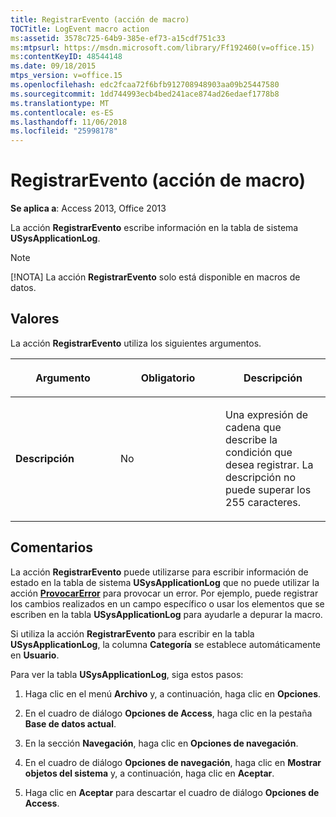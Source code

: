 ```yaml
---
title: RegistrarEvento (acción de macro)
TOCTitle: LogEvent macro action
ms:assetid: 3578c725-64b9-385e-ef73-a15cdf751c33
ms:mtpsurl: https://msdn.microsoft.com/library/Ff192460(v=office.15)
ms:contentKeyID: 48544148
ms.date: 09/18/2015
mtps_version: v=office.15
ms.openlocfilehash: edc2fcaa72f6bfb912708948903aa09b25447580
ms.sourcegitcommit: 1dd744993ecb4bed241ace874ad26edaef1778b8
ms.translationtype: MT
ms.contentlocale: es-ES
ms.lasthandoff: 11/06/2018
ms.locfileid: "25998178"
---
```

# <a name="logevent-macro-action"></a>RegistrarEvento (acción de macro)

**Se aplica a**: Access 2013, Office 2013

La acción **RegistrarEvento** escribe información en la tabla de sistema **USysApplicationLog**.

> [!NOTE]
> [!NOTA] La acción **RegistrarEvento** solo está disponible en macros de datos.

## <a name="setting"></a>Valores

La acción **RegistrarEvento** utiliza los siguientes argumentos.

<table>
<colgroup>
<col style="width: 33%" />
<col style="width: 33%" />
<col style="width: 33%" />
</colgroup>
<thead>
<tr class="header">
<th><p>Argumento</p></th>
<th><p>Obligatorio</p></th>
<th><p>Descripción</p></th>
</tr>
</thead>
<tbody>
<tr class="odd">
<td><p><strong>Descripción</strong></p></td>
<td><p>No</p></td>
<td><p>Una expresión de cadena que describe la condición que desea registrar. La descripción no puede superar los 255 caracteres.</p></td>
</tr>
</tbody>
</table>

## <a name="remarks"></a>Comentarios

La acción **RegistrarEvento** puede utilizarse para escribir información de estado en la tabla de sistema **USysApplicationLog** que no puede utilizar la acción **[ProvocarError](raiseerror-macro-action.md)** para provocar un error. Por ejemplo, puede registrar los cambios realizados en un campo específico o usar los elementos que se escriben en la tabla **USysApplicationLog** para ayudarle a depurar la macro.

Si utiliza la acción **RegistrarEvento** para escribir en la tabla **USysApplicationLog**, la columna **Categoría** se establece automáticamente en **Usuario**.

Para ver la tabla **USysApplicationLog**, siga estos pasos:

1.  Haga clic en el menú **Archivo** y, a continuación, haga clic en **Opciones**.

2.  En el cuadro de diálogo **Opciones de Access**, haga clic en la pestaña **Base de datos actual**.

3.  En la sección **Navegación**, haga clic en **Opciones de navegación**.

4.  En el cuadro de diálogo **Opciones de navegación**, haga clic en **Mostrar objetos del sistema** y, a continuación, haga clic en **Aceptar**.

5.  Haga clic en **Aceptar** para descartar el cuadro de diálogo **Opciones de Access**.

